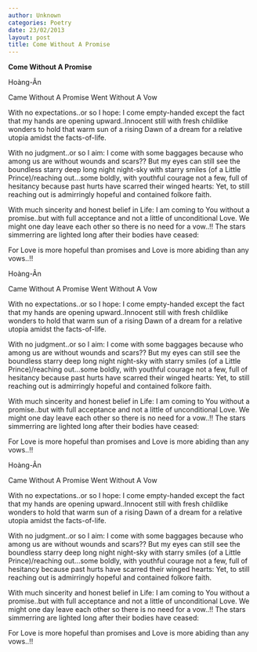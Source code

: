 ```yaml
---
author: Unknown
categories: Poetry
date: 23/02/2013
layout: post
title: Come Without A Promise
---
```


**Come Without A Promise**

Hoàng-Ân

Came Without A Promise
Went Without A Vow



With no expectations..or so I hope: I come empty-handed except the fact that my hands are opening upward..Innocent still with fresh childlike wonders to hold that warm sun of a rising Dawn of a dream for a relative utopia amidst the facts-of-life.

With no judgment..or so I aim: I come with some baggages because who among us are without wounds and scars?? But my eyes can still see the boundless starry deep long night night-sky with starry smiles (of a Little Prince)/reaching out...some boldly, with youthful courage not a few, full of hesitancy because past hurts have scarred their winged hearts: Yet, to still reaching out is admirringly hopeful and contained folkore faith.

With much sincerity and honest belief in Life: I am coming to You without a promise..but with full acceptance and not a little of unconditional Love. We might o­ne day leave each other so there is no need for a vow..!! The stars simmerring are lighted long after their bodies have ceased:

For Love is more hopeful than promises and Love is more abiding than any vows..!!

Hoàng-Ân

Came Without A Promise
Went Without A Vow



With no expectations..or so I hope: I come empty-handed except the fact that my hands are opening upward..Innocent still with fresh childlike wonders to hold that warm sun of a rising Dawn of a dream for a relative utopia amidst the facts-of-life.

With no judgment..or so I aim: I come with some baggages because who among us are without wounds and scars?? But my eyes can still see the boundless starry deep long night night-sky with starry smiles (of a Little Prince)/reaching out...some boldly, with youthful courage not a few, full of hesitancy because past hurts have scarred their winged hearts: Yet, to still reaching out is admirringly hopeful and contained folkore faith.

With much sincerity and honest belief in Life: I am coming to You without a promise..but with full acceptance and not a little of unconditional Love. We might o­ne day leave each other so there is no need for a vow..!! The stars simmerring are lighted long after their bodies have ceased:

For Love is more hopeful than promises and Love is more abiding than any vows..!!

Hoàng-Ân

Came Without A Promise
Went Without A Vow



With no expectations..or so I hope: I come empty-handed except the fact that my hands are opening upward..Innocent still with fresh childlike wonders to hold that warm sun of a rising Dawn of a dream for a relative utopia amidst the facts-of-life.

With no judgment..or so I aim: I come with some baggages because who among us are without wounds and scars?? But my eyes can still see the boundless starry deep long night night-sky with starry smiles (of a Little Prince)/reaching out...some boldly, with youthful courage not a few, full of hesitancy because past hurts have scarred their winged hearts: Yet, to still reaching out is admirringly hopeful and contained folkore faith.

With much sincerity and honest belief in Life: I am coming to You without a promise..but with full acceptance and not a little of unconditional Love. We might o­ne day leave each other so there is no need for a vow..!! The stars simmerring are lighted long after their bodies have ceased:

For Love is more hopeful than promises and Love is more abiding than any vows..!!
